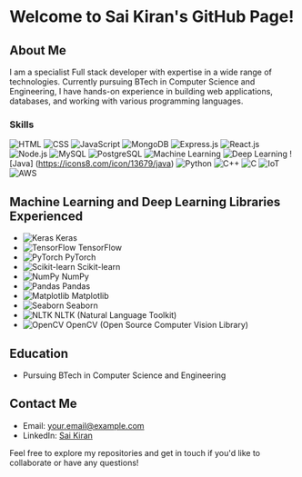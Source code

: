 # Welcome to Sai Kiran's GitHub Page!

## About Me

I am a specialist Full stack developer with expertise in a wide range of technologies. Currently pursuing BTech in Computer Science and Engineering, I have hands-on experience in building web applications, databases, and working with various programming languages.

### Skills

![HTML](https://img.icons8.com/color/48/000000/html-5.png) ![CSS](https://img.icons8.com/color/48/000000/css3.png) ![JavaScript](https://img.icons8.com/color/48/000000/javascript.png) ![MongoDB](https://img.icons8.com/color/48/000000/mongodb.png) ![Express.js](https://img.icons8.com/color/48/000000/express.png) ![React.js](https://img.icons8.com/color/48/000000/react-native.png) ![Node.js](https://img.icons8.com/color/48/000000/nodejs.png) ![MySQL](https://img.icons8.com/color/48/000000/mysql.png) ![PostgreSQL](https://img.icons8.com/color/48/000000/postgreesql.png) ![Machine Learning](https://img.icons8.com/color/48/000000/artificial-intelligence.png) ![Deep Learning](https://img.icons8.com/color/48/000000/neuron.png) ![Java] (https://icons8.com/icon/13679/java) ![Python](https://img.icons8.com/color/48/000000/python.png) ![C++](https://img.icons8.com/color/48/000000/c-plus-plus.png) ![C](https://img.icons8.com/color/48/000000/c.png) ![IoT](https://icons8.com/icon/Ih6zOUuHwOOs/iot) ![AWS](https://img.icons8.com/color/48/000000/amazon-web-services.png)

## Machine Learning and Deep Learning Libraries Experienced

- ![Keras](https://icons8.com/icon/M7iTqzu8B1Dx/keras) Keras
- ![TensorFlow](https://img.icons8.com/color/48/000000/tensorflow.png) TensorFlow
- ![PyTorch](https://icons8.com/icon/jH4BpkMnRrU5/pytorch) PyTorch
- ![Scikit-learn](https://seeklogo.com/images/S/scikit-learn-logo-8766D07E2E-seeklogo.com.png) Scikit-learn
- ![NumPy](https://img.icons8.com/color/48/000000/numpy.png) NumPy
- ![Pandas](https://img.icons8.com/color/48/000000/pandas.png) Pandas
- ![Matplotlib](https://seeklogo.com/images/M/matplotlib-logo-AEB3DC9BB4-seeklogo.com.png) Matplotlib
- ![Seaborn](https://seeklogo.com/images/S/seaborn-logo-244EB2DEC5-seeklogo.com.png) Seaborn
- ![NLTK](https://icons8.com/icon/dXeqKzlq6Je0/nlp) NLTK (Natural Language Toolkit)
- ![OpenCV](https://img.icons8.com/color/48/000000/opencv.png) OpenCV (Open Source Computer Vision Library)

## Education

- Pursuing BTech in Computer Science and Engineering

## Contact Me

- Email: your.email@example.com
- LinkedIn: [Sai Kiran]([https://www.linkedin.com/in/your-profile/](https://www.linkedin.com/in/sai-kiran-saripilli/))

Feel free to explore my repositories and get in touch if you'd like to collaborate or have any questions!
